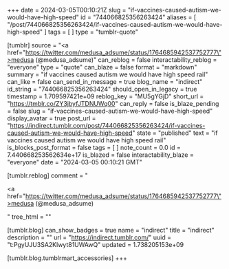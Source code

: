 +++
date = 2024-03-05T00:10:21Z
slug = "if-vaccines-caused-autism-we-would-have-high-speed"
id = "744066825356263424"
aliases = [ "/post/744066825356263424/if-vaccines-caused-autism-we-would-have-high-speed" ]
tags = [ ]
type = "tumblr-quote"

[tumblr]
source = "<a href=\"https://twitter.com/medusa_adsume/status/1764685942537752777\">medusa (@medusa_adsume)</a>"
can_reblog = false
interactability_reblog = "everyone"
type = "quote"
can_blaze = false
format = "markdown"
summary = "if vaccines caused autism we would have high speed rail"
can_like = false
can_send_in_message = true
blog_name = "indirect"
id_string = "744066825356263424"
should_open_in_legacy = true
timestamp = 1.709597421e+09
reblog_key = "MU5gYGjD"
short_url = "https://tmblr.co/ZY3jbyfJTDNUWq00"
can_reply = false
is_blaze_pending = false
slug = "if-vaccines-caused-autism-we-would-have-high-speed"
display_avatar = true
post_url = "https://indirect.tumblr.com/post/744066825356263424/if-vaccines-caused-autism-we-would-have-high-speed"
state = "published"
text = "if vaccines caused autism we would have high speed rail"
is_blocks_post_format = false
tags = [ ]
note_count = 0.0
id = 7.440668253562634e+17
is_blazed = false
interactability_blaze = "everyone"
date = "2024-03-05 00:10:21 GMT"

[tumblr.reblog]
comment = "<p><a href=\"https://twitter.com/medusa_adsume/status/1764685942537752777\">medusa (@medusa_adsume)</a></p>"
tree_html = ""

[tumblr.blog]
can_show_badges = true
name = "indirect"
title = "indirect"
description = ""
url = "https://indirect.tumblr.com/"
uuid = "t:PgyUJU3SA2Klwyt81UWAwQ"
updated = 1.738205153e+09

[tumblr.blog.tumblrmart_accessories]
+++
